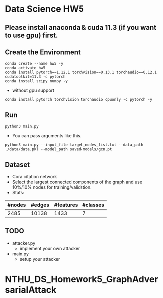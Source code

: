 # Data Science HW5

## Please install anaconda & cuda 11.3 (if you want to use gpu) first.

## Create the Environment
```
conda create --name hw5 -y
conda activate hw5
conda install pytorch==1.12.1 torchvision==0.13.1 torchaudio==0.12.1 cudatoolkit=11.3 -c pytorch
conda install scipy numpy -y
```
* without gpu support
```
conda install pytorch torchvision torchaudio cpuonly -c pytorch -y
```

## Run
```
python3 main.py 
```
* You can pass arguments like this.
```
python3 main.py --input_file target_nodes_list.txt --data_path ./data/data.pkl --model_path saved-models/gcn.pt
```

## Dataset
* Cora citation network
* Select the largest connected components of the graph and use 10%/10% nodes for training/validation.
* Stats:
  
| #nodes | #edges | #features | #classes |
|--------|--------|-----------|----------|
| 2485   | 10138  | 1433      | 7        |

## TODO
* attacker.py
  * implement your own attacker
* main.py
  * setup your attacker
# NTHU_DS_Homework5_GraphAdversarialAttack
